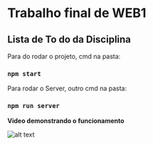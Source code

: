 # Trabalho final de WEB1


## Lista de To do da Disciplina

Para do rodar o projeto, cmd na pasta:

### `npm start`

Para rodar o Server, outro cmd na pasta:

### `npm run server`

**Video demonstrando o funcionamento**

![alt text](https://github.com/M4rcoToni/webfinal/demo.gif)
